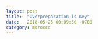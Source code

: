```yaml
---
layout: post
title:  "Overpreparation is Key"
date:   2018-05-25 00:09:50 -0700
category: morocco
---
```


